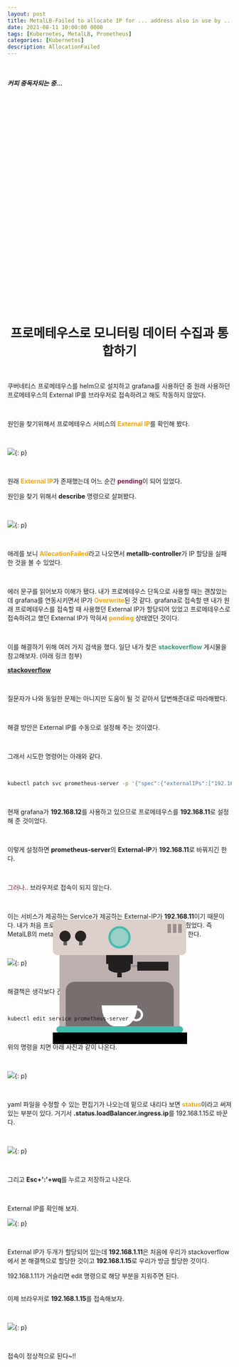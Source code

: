 ```yaml
---
layout: post
title: MetalLB-Failed to allocate IP for ... address also in use by ... 문제 해결하기
date: 2021-08-11 10:00:00 0000
tags: [Kubernetes, MetalLB, Prometheus]
categories: [Kubernetes]
description: AllocationFailed
---
```


<br><br>
_**커피 중독자되는 중...**_
<br>

<br><br>

<style>
.containercoffee {
  width: 300px;
  height: 280px;
  position: relative;
  top: calc(50% - 140px);
  left: calc(50% - 150px);
}
.coffee-header {
  width: 100%;
  height: 80px;
  position: absolute;
  top: 0;
  left: 0;
  background-color: #ddcfcc;
  border-radius: 10px;
}
.coffee-header__buttons {
  width: 25px;
  height: 25px;
  position: absolute;
  top: 25px;
  background-color: #282323;
  border-radius: 50%;
}
.coffee-header__buttons::after {
  content: "";
  width: 8px;
  height: 8px;
  position: absolute;
  bottom: -8px;
  left: calc(50% - 4px);
  background-color: #615e5e;
}
.coffee-header__button-one {
  left: 15px;
}
.coffee-header__button-two {
  left: 50px;
}
.coffee-header__display {
  width: 50px;
  height: 50px;
  position: absolute;
  top: calc(50% - 25px);
  left: calc(50% - 25px);
  border-radius: 50%;
  background-color: #9acfc5;
  border: 5px solid #43beae;
  box-sizing: border-box;
}
.coffee-header__details {
  width: 8px;
  height: 20px;
  position: absolute;
  top: 10px;
  right: 10px;
  background-color: #9b9091;
  box-shadow: -12px 0 0 #9b9091, -24px 0 0 #9b9091;
}
.coffee-medium {
  width: 90%;
  height: 160px;
  position: absolute;
  top: 80px;
  left: calc(50% - 45%);
  background-color: #bcb0af;
}
.coffee-medium:before {
  content: "";
  width: 90%;
  height: 100px;
  background-color: #776f6e;
  position: absolute;
  bottom: 0;
  left: calc(50% - 45%);
  border-radius: 20px 20px 0 0;
}
.coffe-medium__exit {
  width: 60px;
  height: 20px;
  position: absolute;
  top: 0;
  left: calc(50% - 30px);
  background-color: #231f20;
}
.coffe-medium__exit::before {
  content: "";
  width: 50px;
  height: 20px;
  border-radius: 0 0 50% 50%;
  position: absolute;
  bottom: -20px;
  left: calc(50% - 25px);
  background-color: #231f20;
}
.coffe-medium__exit::after {
  content: "";
  width: 10px;
  height: 10px;
  position: absolute;
  bottom: -30px;
  left: calc(50% - 5px);
  background-color: #231f20;
}
.coffee-medium__arm {
  width: 70px;
  height: 20px;
  position: absolute;
  top: 15px;
  right: 25px;
  background-color: #231f20;
}
.coffee-medium__arm::before {
  content: "";
  width: 15px;
  height: 5px;
  position: absolute;
  top: 7px;
  left: -15px;
  background-color: #9e9495;
}
.coffee-medium__cup {
  width: 80px;
  height: 47px;
  position: absolute;
  bottom: 0;
  left: calc(50% - 40px);
  background-color: #FFF;
  border-radius: 0 0 70px 70px / 0 0 110px 110px;
}
.coffee-medium__cup::after {
  content: "";
  width: 20px;
  height: 20px;
  position: absolute;
  top: 6px;
  right: -13px;
  border: 5px solid #FFF;
  border-radius: 50%;
}
@keyframes liquid {
  0% {
    height: 0px;  
    opacity: 1;
  }
  5% {
    height: 0px;  
    opacity: 1;
  }
  20% {
    height: 62px;  
    opacity: 1;
  }
  95% {
    height: 62px;
    opacity: 1;
  }
  100% {
    height: 62px;
    opacity: 0;
  }
}
.coffee-medium__liquid {
  width: 6px;
  height: 63px;
  opacity: 0;
  position: absolute;
  top: 50px;
  left: calc(50% - 3px);
  background-color: #74372b;
  animation: liquid 4s 4s linear infinite;
}
.coffee-medium__smoke {
  width: 8px;
  height: 20px;
  position: absolute;  
  border-radius: 5px;
  background-color: #b3aeae;
}
@keyframes smokeOne {
  0% {
    bottom: 20px;
    opacity: 0;
  }
  40% {
    bottom: 50px;
    opacity: .5;
  }
  80% {
    bottom: 80px;
    opacity: .3;
  }
  100% {
    bottom: 80px;
    opacity: 0;
  }
}
@keyframes smokeTwo {
  0% {
    bottom: 40px;
    opacity: 0;
  }
  40% {
    bottom: 70px;
    opacity: .5;
  }
  80% {
    bottom: 80px;
    opacity: .3;
  }
  100% {
    bottom: 80px;
    opacity: 0;
  }
}
.coffee-medium__smoke-one {
  opacity: 0;
  bottom: 50px;
  left: 102px;
  animation: smokeOne 3s 4s linear infinite;
}
.coffee-medium__smoke-two {
  opacity: 0;
  bottom: 70px;
  left: 118px;
  animation: smokeTwo 3s 5s linear infinite;
}
.coffee-medium__smoke-three {
  opacity: 0;
  bottom: 65px;
  right: 118px;
  animation: smokeTwo 3s 6s linear infinite;
}
.coffee-medium__smoke-for {
  opacity: 0;
  bottom: 50px;
  right: 102px;
  animation: smokeOne 3s 5s linear infinite;
}
.coffee-footer {
  width: 95%;
  height: 15px;
  position: absolute;
  bottom: 25px;
  left: calc(50% - 47.5%);
  background-color: #41bdad;
  border-radius: 10px;
}
.coffee-footer::after {
  content: "";
  width: 106%;
  height: 26px;
  position: absolute;
  bottom: -25px;
  left: -8px;
  background-color: #000;
}
</style>

<div class="containercoffee">
    <div class="coffee-header">
      <div class="coffee-header__buttons coffee-header__button-one"></div>
      <div class="coffee-header__buttons coffee-header__button-two"></div>
      <div class="coffee-header__display"></div>
      <div class="coffee-header__details"></div>
    </div>
    <div class="coffee-medium">
      <div class="coffe-medium__exit"></div>
      <div class="coffee-medium__arm"></div>
      <div class="coffee-medium__liquid"></div>
      <div class="coffee-medium__smoke coffee-medium__smoke-one"></div>
      <div class="coffee-medium__smoke coffee-medium__smoke-two"></div>
      <div class="coffee-medium__smoke coffee-medium__smoke-three"></div>
      <div class="coffee-medium__smoke coffee-medium__smoke-for"></div>
      <div class="coffee-medium__cup"></div>
    </div>
    <div class="coffee-footer"></div>
</div>

<br><br><br><br><br><br><br><br>

# <center>프로메테우스로 모니터링 데이터 수집과 통합하기</center>

<br>

쿠버네티스 프로메테우스를 helm으로 설치하고 grafana를 사용하던 중 원래 사용하던 프로메테우스의 External IP를 브라우저로 접속하려고 해도 작동하지 않았다.

<br>

원인을 찾기위해서 프로메테우스 서비스의 <span style="color:orange; font-weight:bold">External IP</span>를 확인해 봤다.

<br>

![](/images/Kubernetes/Kubernetes-Error-1/2021-08-14-13-25-25.png){: p}

<br>

원래 <span style="color:orange; font-weight:bold">External IP</span>가 존재했는데 어느 순간 <span style="color:#85144b; font-weight:bold">pending</span>이 되어 있었다.

원인을 찾기 위해서 **describe** 명령으로 살펴봤다.

<br>

![](/images/Kubernetes/Kubernetes-Error-1/2021-08-14-13-26-36.png){: p}

<br>

애레를 보니 <span style="color:orange; font-weight:bold">AllocationFailed</span>라고 나오면서 **metallb-controller**가 IP 할당을 실패한 것을 볼 수 있었다.

<br>

에러 문구를 읽어보자 이해가 됐다. 내가 프로메테우스 단독으로 사용할 때는 괜찮았는데 grafana를 연동시키면서 IP가 <span style="color:orange; font-weight:bold">Overwrite</span>된 것 같다. grafana로 접속할 땐 내가 원래 프로메테우스를 접속할 때 사용했던 External IP가 할당되어 있었고 프로메테우스로 접속하려고 했던 External IP가 막혀서 <span style="color:orange; font-weight:bold">pending</span> 상태였던 것이다.

<br>

이를 해결하기 위해 여러 가지 검색을 했다. 일단 내가 찾은 <span style="color:#3D9970; font-weight:bold">stackoverflow</span> 게시물을 참고해보자. (아래 링크 첨부)

**[stackoverflow](https://stackoverflow.com/questions/44519980/assign-external-ip-to-a-kubernetes-service)**

<br>

질문자가 나와 동일한 문제는 아니지만 도움이 될 것 같아서 답변해준대로 따라해봤다.

<br>

해결 방안은 External IP를 수동으로 설정해 주는 것이였다.

<br>

그래서 시도한 명령어는 아래와 같다.

<br>

```bash
kubectl patch svc prometheus-server -p '{"spec":{"externalIPs":["192.168.1.11"]}}'
```

<br>

현재 grafana가 **192.168.12**를 사용하고 있으므로 프로메테우스를 **192.168.11**로 설정해 준 것이었다.

<br>

이렇게 설정하면 **prometheus-server**의 **External-IP**가 **192.168.11**로 바꿔지긴 한다.

<br>

<span style="color: rgba(131, 24, 67);">그러나..</span> 브라우저로 접속이 되지 않는다.

<br>

이는 서비스가 제공하는 Service가 제공하는 External-IP가 **192.168.11**이기 때문이다. 내가 처음 프로메테우스를 설치할 때 **MetalLB**와 연동해서 설치해줬었다. 즉 MetalLB의 metallb-controller가 제공하는 **External IP**를 바꿔줘야 한다.

<br>

![](/images/Kubernetes/Kubernetes-Error-1/2021-08-14-13-38-30.png){: p}

<br>

해결책은 생각보다 간단했다. 바로 <span style="color:orange; font-weight:bold">edit</span> 명령을 사용하는 것이다.

<br>

```bash
kubectl edit service prometheus-server
```

<br>

위의 명령을 치면 아래 사진과 같이 나온다.

<br>

![](/images/Kubernetes/Kubernetes-Error-1/2021-08-14-13-40-08.png){: p}

<br>

yaml 파일을 수정할 수 있는 편집기가 나오는데 밑으로 내리다 보면 <span style="color:orange; font-weight:bold">status</span>이라고 써져 있는 부분이 있다. 거기서 **.status.loadBalancer.ingress.ip**를 192.168.1.15로 바꾼다.

<br>

![](/images/Kubernetes/Kubernetes-Error-1/2021-08-14-13-41-39.png){: p}

<br>

그리고 **Esc+':'+wq**를 누르고 저장하고 나온다.

<br>

External IP를 확인해 보자.

![](/images/Kubernetes/Kubernetes-Error-1/2021-08-14-13-42-46.png){: p}

<br>

External IP가 두개가 할당되어 있는데 **192.168.1.11**은 처음에 우리가 stackoverflow에서 본 해결책으로 할당한 것이고 **192.168.1.15**로 우리가 방금 할당한 것이다.

<link rel="stylesheet" href="https: //www.webnots.com/resources/font-awesome/css/font-awesome.min.css">
<link rel="stylesheet" href="/assets/css/webnots.css">

<div class="webnots-information 
<div class="webnots-success webnots-notification-box">192.168.1.11가 거슬리면 edit 명령으로 해당 부분을 지워주면 된다.</div>

<br>

이제 브라우저로 **192.168.1.15**를 접속해보자.

<br>

![](/images/Kubernetes/Kubernetes-Error-1/2021-08-14-13-44-45.png){: p}

<br>

접속이 정상적으로 된다~!!
